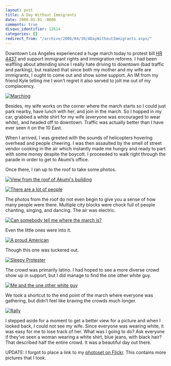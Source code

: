```yaml
---
layout: post
title: A Day Without Immigrants
date: 2006-05-01 -0800
comments: true
disqus_identifier: 12614
categories: []
redirect_from: "/archive/2006/04/30/ADayWithoutImmigrants.aspx/"
---
```


Downtown Los Angeles experienced a huge march today to protest bill [HR
4437](http://en.wikipedia.org/wiki/HR_4437 "Bill HR 4437") and support
immigrant rights and immigration reforms. I had been waffling about
attending since I really hate driving to downtown (bad traffic and
parking), but realized that since both my mother and my wife are
immigrants, I ought to come out and show some support. An IM from my
friend Kyle telling me I won’t regret it also served to jolt me out of
my complacency.

[![Marching](http://static.flickr.com/49/138583644_7ada5c0bc5.jpg)](http://www.flickr.com/photos/haacked/138583644/ "Photo Sharing")

Besides, my wife works on the corner where the march starts so I could
just park nearby, have lunch with her, and join in the march. So I
hopped in my car, grabbed a white shirt for my wife (everyone was
encouraged to wear white), and headed off to downtown. Traffic was
actually better than I have ever seen it on the 10 East.

When I arrived, I was greeted with the sounds of helicopters hovering
overhead and people cheering. I was then assaulted by the smell of
street vendor cooking in the air which instantly made me hungry and
ready to part with some money despite the boycott. I proceeded to walk
right through the parade in order to get to Akumi’s office.

Once there, I ran up to the roof to take some photos.

[![View from the roof of Akumi's
building](http://static.flickr.com/53/138583786_b0aa167bd9.jpg)](http://www.flickr.com/photos/haacked/138583786/ "Photo Sharing")

[![There are a lot of
people](http://static.flickr.com/52/138583931_7fb78ef3a7.jpg)](http://www.flickr.com/photos/haacked/138583931/ "Photo Sharing")

The photos from the roof do not even begin to give you a sense of how
many people were there. Multiple city blocks were chock full of people
chanting, singing, and dancing. The air was electric.

[![Can somebody tell me where the march
is?](http://static.flickr.com/53/138584570_5ad680a23e.jpg)](http://www.flickr.com/photos/haacked/138584570/ "Photo Sharing")

Even the little ones were into it.

[![A proud
American](http://static.flickr.com/56/138584994_baa9f6bf93.jpg)](http://www.flickr.com/photos/haacked/138584994/ "Photo Sharing")

Though this one was tuckered out.

[![Sleepy
Protester](http://static.flickr.com/56/138585591_c4ceb1cf5d.jpg)](http://www.flickr.com/photos/haacked/138585591/ "Photo Sharing")

The crowd was primarily latino. I had hoped to see a more diverse crowd
show up in support, but I did manage to find the one other white guy.

[![Me and the one other white
guy](http://static.flickr.com/50/138585852_38d3995f78.jpg)](http://www.flickr.com/photos/haacked/138585852/ "Photo Sharing")

We took a shortcut to the end point of the march where everyone was
gathering, but didn’t feel like braving the crowds much longer.

[![Rally](http://static.flickr.com/46/138586490_61d126c584.jpg)](http://www.flickr.com/photos/haacked/138586490/ "Photo Sharing")

I stepped aside for a moment to get a better view for a picture and when
I looked back, I could not see my wife. Since everyone was wearing
white, it was easy for me to lose track of her. What was I going to do?
Ask everyone if they’ve seen a woman wearing a white shirt, blue jeans,
with black hair? That described half the entire crowd. It was a
beautiful day out there.

UPDATE: I forgot to place a link to my [photoset on
Flickr](http://www.flickr.com/photos/haacked/sets/72057594122450573/ "Day Without Immigrants Photoset").
This contains more pictures that I took.

